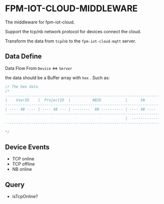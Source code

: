 # FPM-IOT-CLOUD-MIDDLEWARE

The middleware for fpm-iot-cloud.

Support the tcp/nb network protocol for devices connect the cloud.

Transform the data from `tcp`/`nb` to the `fpm-iot-cloud-mqtt` server.


## Data Define

Data Flow From `Device` <=> `Server`

the data should be a Buffer array with `hex` .
Such as:
```javascript
// The hex data
/*
--------------------------------------------------------------------------------------------------------------
|    UserID    |  ProjectID  |          NBID           |      SN      | FN | EXTRA |      DATA...    |  CRC  |
--------------------------------------------------------------------------------------------------------------
| ---- 4B ---- | ---- 4B --- | --------  8B ---------- | ---- 4B ---- | 1B | - 2B -| ----- ?B ------ | - 2B  |
--------------------------------------------------------------------------------------------------------------
                                                       |  ----------------   Origin DATA   ----------------  |
--------------------------------------------------------------------------------------------------------------

*/
```
## Device Events
- TCP online
- TCP offline
- NB online

## Query
- isTcpOnline?


